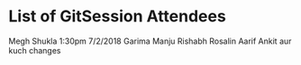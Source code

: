 # List of GitSession Attendees
Megh Shukla 1:30pm 7/2/2018
Garima
Manju
Rishabh
Rosalin
Aarif
Ankit
aur kuch changes

